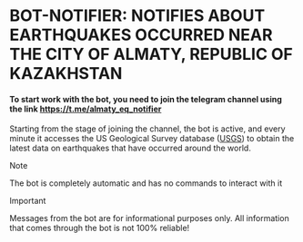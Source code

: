 # BOT-NOTIFIER: NOTIFIES ABOUT EARTHQUAKES OCCURRED NEAR THE CITY OF ALMATY, REPUBLIC OF KAZAKHSTAN

#### To start work with the bot, you need to join the telegram channel using the link https://t.me/almaty_eq_notifier

Starting from the stage of joining the channel, the bot is active, and every minute it accesses the US Geological Survey database ([USGS](https://earthquake.usgs.gov/earthquakes)) to obtain the latest data on earthquakes that have occurred around the world.

> [!Note]  
> The bot is completely automatic and has no commands to interact with it

> [!IMPORTANT]  
> Messages from the bot are for informational purposes only. All information that comes through the bot is not 100% reliable!


